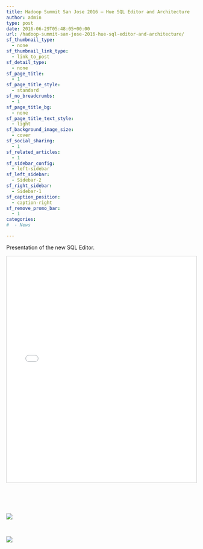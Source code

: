 ```yaml
---
title: Hadoop Summit San Jose 2016 – Hue SQL Editor and Architecture
author: admin
type: post
date: 2016-06-29T05:48:05+00:00
url: /hadoop-summit-san-jose-2016-hue-sql-editor-and-architecture/
sf_thumbnail_type:
  - none
sf_thumbnail_link_type:
  - link_to_post
sf_detail_type:
  - none
sf_page_title:
  - 1
sf_page_title_style:
  - standard
sf_no_breadcrumbs:
  - 1
sf_page_title_bg:
  - none
sf_page_title_text_style:
  - light
sf_background_image_size:
  - cover
sf_social_sharing:
  - 1
sf_related_articles:
  - 1
sf_sidebar_config:
  - left-sidebar
sf_left_sidebar:
  - Sidebar-2
sf_right_sidebar:
  - Sidebar-1
sf_caption_position:
  - caption-right
sf_remove_promo_bar:
  - 1
categories:
#  - News

---
```

Presentation of the new SQL Editor.

 <iframe style="border: 1px solid #CCC; border-width: 1px; margin-bottom: 5px; max-width: 100%;" src="//www.slideshare.net/slideshow/embed_code/key/wvP2l1uVQndA5o" width="900" height="600" frameborder="0" marginwidth="0" marginheight="0" scrolling="no" allowfullscreen="allowfullscreen"></iframe>

&nbsp;

&nbsp;

[<img src="https://cdn.gethue.com/uploads/2016/06/IMG_4229-1024x768.jpg"  />][1]

&nbsp;

[<img src="https://cdn.gethue.com/uploads/2016/06/IMG_4231-1024x768.jpg"  />][2]

 [1]: https://cdn.gethue.com/uploads/2016/06/IMG_4229.jpg
 [2]: https://cdn.gethue.com/uploads/2016/06/IMG_4231.jpg
